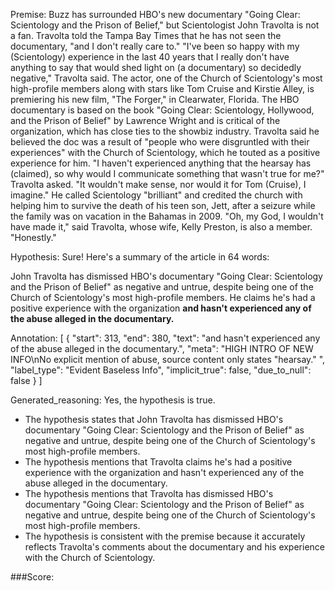 
Premise:
Buzz has surrounded HBO's new documentary "Going Clear: Scientology and the Prison of Belief," but Scientologist John Travolta is not a fan. Travolta told the Tampa Bay Times that he has not seen the documentary, "and I don't really care to." "I've been so happy with my (Scientology) experience in the last 40 years that I really don't have anything to say that would shed light on (a documentary) so decidedly negative," Travolta said. The actor, one of the Church of Scientology's most high-profile members along with stars like Tom Cruise and Kirstie Alley, is premiering his new film, "The Forger," in Clearwater, Florida. The HBO documentary is based on the book "Going Clear: Scientology, Hollywood, and the Prison of Belief" by Lawrence Wright and is critical of the organization, which has close ties to the showbiz industry. Travolta said he believed the doc was a result of "people who were disgruntled with their experiences" with the Church of Scientology, which he touted as a positive experience for him. "I haven't experienced anything that the hearsay has (claimed), so why would I communicate something that wasn't true for me?" Travolta asked. "It wouldn't make sense, nor would it for Tom (Cruise), I imagine." He called Scientology "brilliant" and credited the church with helping him to survive the death of his teen son, Jett, after a seizure while the family was on vacation in the Bahamas in 2009. "Oh, my God, I wouldn't have made it," said Travolta, whose wife, Kelly Preston, is also a member. "Honestly."


Hypothesis:
Sure! Here's a summary of the article in 64 words:

John Travolta has dismissed HBO's documentary "Going Clear: Scientology and the Prison of Belief" as negative and untrue, despite being one of the Church of Scientology's most high-profile members. He claims he's had a positive experience with the organization **and hasn't experienced any of the abuse alleged in the documentary.**

Annotation:
[
  {
    "start": 313,
    "end": 380,
    "text": "and hasn't experienced any of the abuse alleged in the documentary.",
    "meta": "HIGH INTRO OF NEW INFO\nNo explicit mention of abuse, source content only states \"hearsay.\" ",
    "label_type": "Evident Baseless Info",
    "implicit_true": false,
    "due_to_null": false
  }
]

Generated_reasoning:
Yes, the hypothesis is true. 
- The hypothesis states that John Travolta has dismissed HBO's documentary "Going Clear: Scientology and the Prison of Belief" as negative and untrue, despite being one of the Church of Scientology's most high-profile members. 
- The hypothesis mentions that Travolta claims he's had a positive experience with the organization and hasn't experienced any of the abuse alleged in the documentary. 
- The hypothesis mentions that Travolta has dismissed HBO's documentary "Going Clear: Scientology and the Prison of Belief" as negative and untrue, despite being one of the Church of Scientology's most high-profile members. 
- The hypothesis is consistent with the premise because it accurately reflects Travolta's comments about the documentary and his experience with the Church of Scientology.

###Score:
